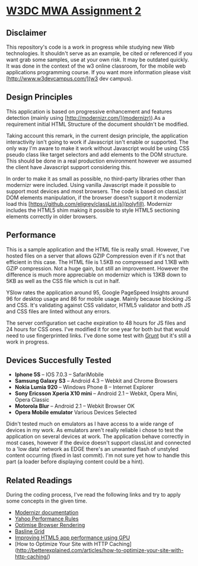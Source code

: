 # [W3DC MWA Assignment 2](http://www.morphogenistes.org/olivier/w3c/mwa/assign2/)

## Disclaimer

This repository's code is a work in progress while studying new Web technologies. It shouldn't serve as an example, be cited or referenced if you want grab some samples, use at your own risk. It may be outdated quickly. It was done in the context of the w3 online classroom, for the mobile web applications programming course. If you want more information please visit [http://www.w3devcampus.com/](w3 dev campus).

## Design Principles

This application is based on progressive enhancement and features detection (mainly using [http://modernizr.com/](modernizr)).As a requirement initial HTML Structure of the document shouldn't be modified. 

Taking account this remark, in the current design principle, the application interactivity isn't going to work if Javascript isn't enable or supported. The only way I'm aware to make it work without Javascript would be using CSS pseudo class like target selectors and add elements to the DOM structure. This should be done in a real production environment however we assumed the client have Javascript support considering this.

In order to make it as small as possible, no third-party libraries other than modernizr were included. Using vanilla Javascript made it possible to support most devices and most browsers. The code is based on classList DOM elements manipulation, if the browser doesn't support it modernizr load this [https://github.com/eligrey/classList.js](polyfill). Modernizr includes the HTML5 shim making it possible to style HTML5 sectioning elements correctly in older browsers.

## Performance

This is a sample application and the HTML file is really small. However, I've hosted files on a server that allows GZIP Compression even if it's not that efficient in this case. The HTML file is 1.5KB no compressed and 1.1KB with GZIP compression. Not a huge gain, but still an improvement. However the difference is much more appreciable on modernizr which is 13KB down to 5KB as well as the CSS file which is cut in half. 

YSlow rates the application around 95, Google PageSpeed Insights around 96 for desktop usage and 86 for mobile usage. Mainly because blocking JS and CSS. It's validating against CSS validator, HTML5 validator and both JS and CSS files are linted without any errors. 

The server configuration set cache expiration to 48 hours for JS files and 24 hours for CSS ones. I've modified it for one year for both but that would need to use fingerprinted links. I've done some test with [Grunt](http://gruntjs.com/) but it's still a work in progress.

## Devices Succesfully Tested

* **Iphone 5S** – IOS 7.0.3 – SafariMobile
* **Samsung Galaxy S3** – Android 4.3 – Webkit and Chrome Browsers
* **Nokia Lumia 920** – Windows Phone 8 – Internet Explorer
* **Sony Ericsson Xperia X10 mini** – Android 2.1 – Webkit, Opera Mini, Opera Classic
* **Motorola Blur** – Android 2.1 – Webkit Browser OK
* **Opera Mobile emulator** Various Devices Selected

Didn't tested much on emulators as I have access to a wide range of devices in my work. As emulators aren't really reliable i chose to test the application on several devices at work. The application behave correctly in most cases, however if the device doesn't support classList and connected to a 'low data' network as EDGE there's an unwanted flash of unstyled content occurring (fixed in last commit). I'm not sure yet how to handle this part (a loader before displaying content could be a hint).

## Related Readings

During the coding process, I've read the following links and try to apply some concepts in the given time. 

* [Modernizr documentation](http://modernizr.com/docs/)
* [Yahoo Performance Rules](http://developer.yahoo.com/performance/rules.html)
* [Optimise Browser Rendering](https://developers.google.com/speed/docs/best-practices/rendering)
* [Basline Grid](http://joshnh.com/2011/08/03/how-to-set-up-a-baseline-grid/)
* [Improving HTML5 app performance using GPU](http://www.urbaninsight.com/2013/01/04/improving-html5-app-performance-gpu-accelerated-css-transitions)
* [How to Optimize Your Site with HTTP Caching] (http://betterexplained.com/articles/how-to-optimize-your-site-with-http-caching/)
